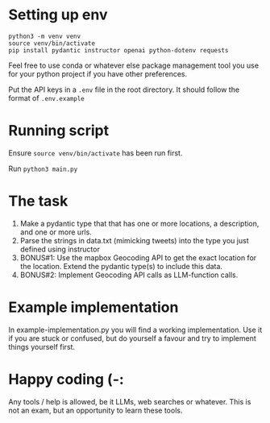 # Setting up env
```
python3 -m venv venv
source venv/bin/activate
pip install pydantic instructor openai python-dotenv requests
```

Feel free to use conda or whatever else package management tool you use for
your python project if you have other preferences.


Put the API keys in a `.env` file in the root directory. It should follow the format of `.env.example`

# Running script

Ensure `source venv/bin/activate` has been run first.

Run `python3 main.py`


# The task
1. Make a pydantic type that that has one or more locations, a description, and
   one or more urls.
2. Parse the strings in data.txt (mimicking tweets) into the type you just
   defined using instructor
3. BONUS#1: Use the mapbox Geocoding API to get the exact location for the
   location. Extend the pydantic type(s) to include this data.
4. BONUS#2: Implement Geocoding API calls as LLM-function calls.

# Example implementation

In example-implementation.py you will find a working implementation. Use it if
you are stuck or confused, but do yourself a favour and try to implement things
yourself first.

# Happy coding (-:

Any tools / help is allowed, be it LLMs, web searches or whatever. This is not
an exam, but an opportunity to learn these tools.
